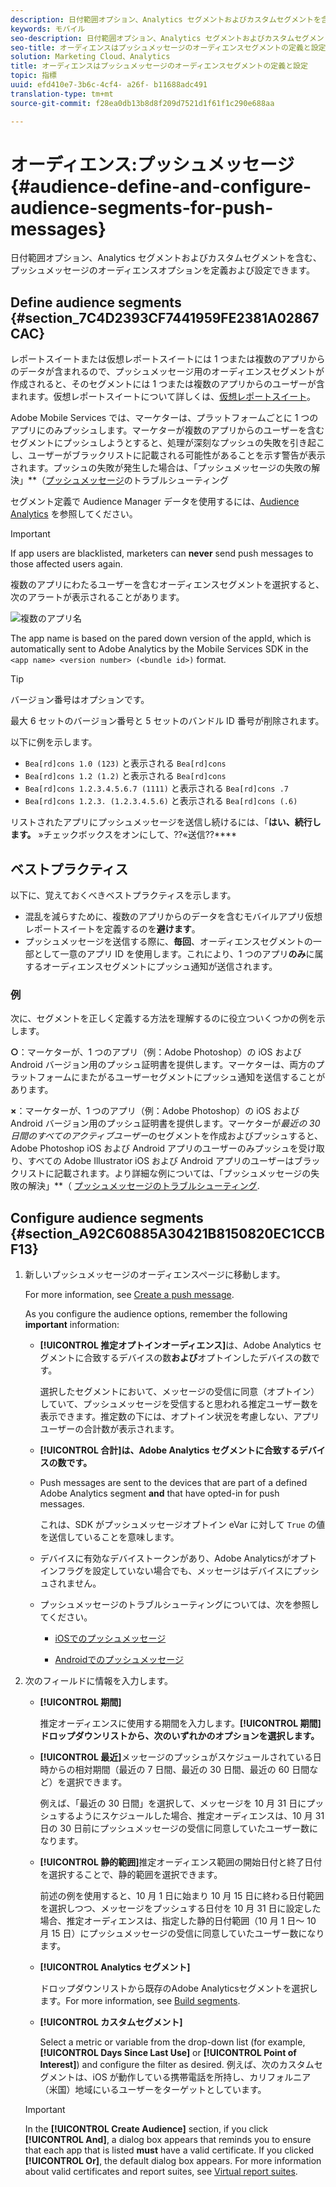 ```yaml
---
description: 日付範囲オプション、Analytics セグメントおよびカスタムセグメントを含む、プッシュメッセージのオーディエンスオプションを定義および設定できます。
keywords: モバイル
seo-description: 日付範囲オプション、Analytics セグメントおよびカスタムセグメントを含む、プッシュメッセージのオーディエンスオプションを定義および設定できます。
seo-title: オーディエンスはプッシュメッセージのオーディエンスセグメントの定義と設定
solution: Marketing Cloud、Analytics
title: オーディエンスはプッシュメッセージのオーディエンスセグメントの定義と設定
topic: 指標
uuid: efd410e7-3b6c-4cf4- a26f- b11688adc491
translation-type: tm+mt
source-git-commit: f28ea0db13b8d8f209d7521d1f61f1c290e688aa

---
```



# オーディエンス:プッシュメッセージ{#audience-define-and-configure-audience-segments-for-push-messages}

日付範囲オプション、Analytics セグメントおよびカスタムセグメントを含む、プッシュメッセージのオーディエンスオプションを定義および設定できます。

## Define audience segments {#section_7C4D2393CF7441959FE2381A02867CAC}

レポートスイートまたは仮想レポートスイートには 1 つまたは複数のアプリからのデータが含まれるので、プッシュメッセージ用のオーディエンスセグメントが作成されると、そのセグメントには 1 つまたは複数のアプリからのユーザーが含まれます。仮想レポートスイートについて詳しくは、[仮想レポートスイート](/help/using/manage-apps/c-mob-vrs.md)。

Adobe Mobile Services では、マーケターは、プラットフォームごとに 1 つのアプリにのみプッシュします。マーケターが複数のアプリからのユーザーを含むセグメントにプッシュしようとすると、処理が深刻なプッシュの失敗を引き起こし、ユーザーがブラックリストに記載される可能性があることを示す警告が表示されます。プッシュの失敗が発生した場合は、「プッシュメッセージの失敗の解決」**（[プッシュメッセージ](/help/using/in-app-messaging/t-create-push-message/c-schedule-push-message.md)のトラブルシューティング

セグメント定義で Audience Manager データを使用するには、[Audience Analytics](https://docs-author-stg.corp.adobe.com/content/help/en/analytics/integration/audience-analytics/mc-audiences-aam.html) を参照してください。

>[!IMPORTANT]
>
>If app users are blacklisted, marketers can **never** send push messages to those affected users again.

複数のアプリにわたるユーザーを含むオーディエンスセグメントを選択すると、次のアラートが表示されることがあります。

![複数のアプリ名](assets/multiple_appname.png)

The app name is based on the pared down version of the appId, which is automatically sent to Adobe Analytics by the Mobile Services SDK in the `<app name> <version number> (<bundle id>)` format.

>[!TIP]
>
>バージョン番号はオプションです。

最大 6 セットのバージョン番号と 5 セットのバンドル ID 番号が削除されます。

以下に例を示します。

* `Bea[rd]cons 1.0 (123)` と表示される `Bea[rd]cons`
* `Bea[rd]cons 1.2 (1.2)` と表示される `Bea[rd]cons`
* `Bea[rd]cons 1.2.3.4.5.6.7 (1111)` と表示される `Bea[rd]cons .7`
* `Bea[rd]cons 1.2.3. (1.2.3.4.5.6)` と表示される `Bea[rd]cons (.6)`

リストされたアプリにプッシュメッセージを送信し続けるには、「**はい、続行します。** »チェックボックスをオンにして、??«送信??****

## ベストプラクティス

以下に、覚えておくべきベストプラクティスを示します。

* 混乱を減らすために、複数のアプリからのデータを含むモバイルアプリ仮想レポートスイートを定義するのを&#x200B;**避けます**。
* プッシュメッセージを送信する際に、**毎回**、オーディエンスセグメントの一部として一意のアプリ ID を使用します。これにより、1 つのアプリ&#x200B;**のみ**&#x200B;に属するオーディエンスセグメントにプッシュ通知が送信されます。

### 例

次に、セグメントを正しく定義する方法を理解するのに役立ついくつかの例を示します。

**○**：マーケターが、1 つのアプリ（例：Adobe Photoshop）の iOS および Android バージョン用のプッシュ証明書を提供します。マーケターは、両方のプラットフォームにまたがるユーザーセグメントにプッシュ通知を送信することがあります。

**×**：マーケターが、1 つのアプリ（例：Adobe Photoshop）の iOS および Android バージョン用のプッシュ証明書を提供します。マーケターが&#x200B;*最近の 30 日間のすべてのアクティブユーザー*&#x200B;のセグメントを作成およびプッシュすると、Adobe Photoshop iOS および Android アプリのユーザーのみプッシュを受け取り、すべての Adobe Illustrator iOS および Android アプリのユーザーはブラックリストに記載されます。より詳細な例については、「プッシュメッセージの失敗の解決」**（ [プッシュメッセージのトラブルシューティング](/help/using/in-app-messaging/t-create-push-message/c-troubleshooting-push-messaging.md).

## Configure audience segments {#section_A92C60885A30421B8150820EC1CCBF13}

1. 新しいプッシュメッセージのオーディエンスページに移動します。

   For more information, see [Create a push message](/help/using/in-app-messaging/t-create-push-message/t-create-push-message.md).

   As you configure the audience options, remember the following **important** information:

   * **[!UICONTROL 推定オプトインオーディエンス]**&#x200B;は、Adobe Analytics セグメントに合致するデバイスの数&#x200B;**および**&#x200B;オプトインしたデバイスの数です。

      選択したセグメントにおいて、メッセージの受信に同意（オプトイン）していて、プッシュメッセージを受信すると思われる推定ユーザー数を表示できます。推定数の下には、オプトイン状況を考慮しない、アプリユーザーの合計数が表示されます。

   * **[!UICONTROL 合計]は、Adobe Analytics セグメントに合致するデバイスの数です。**

   * Push messages are sent to the devices that are part of a defined Adobe Analytics segment **and** that have opted-in for push messages.

      これは、SDK がプッシュメッセージオプトイン eVar に対して `True` の値を送信していることを意味します。

   * デバイスに有効なデバイストークンがあり、Adobe Analyticsがオプトインフラグを設定していない場合でも、メッセージはデバイスにプッシュされません。

   * プッシュメッセージのトラブルシューティングについては、次を参照してください。

      * [iOSでのプッシュメッセージ](https://docs.adobe.com/content/help/en/mobile-services/ios/messaging-ios/push-messaging/push-messaging.html)

      * [Androidでのプッシュメッセージ](https://docs.adobe.com/content/help/en/mobile-services/android/messaging-android/push-messaging/push-messaging.html)

1. 次のフィールドに情報を入力します。

   * **[!UICONTROL 期間]**

      推定オーディエンスに使用する期間を入力します。**[!UICONTROL 期間]ドロップダウンリストから、次のいずれかのオプションを選択します。**

   * **[!UICONTROL 最近]**&#x200B;メッセージのプッシュがスケジュールされている日時からの相対期間（最近の 7 日間、最近の 30 日間、最近の 60 日間など）を選択できます。

      例えば、「最近の 30 日間」を選択して、メッセージを 10 月 31 日にプッシュするようにスケジュールした場合、推定オーディエンスは、10 月 31 日の 30 日前にプッシュメッセージの受信に同意していたユーザー数になります。

   * **[!UICONTROL 静的範囲]**&#x200B;推定オーディエンス範囲の開始日付と終了日付を選択することで、静的範囲を選択できます。

      前述の例を使用すると、10 月 1 日に始まり 10 月 15 日に終わる日付範囲を選択しつつ、メッセージをプッシュする日付を 10 月 31 日に設定した場合、推定オーディエンスは、指定した静的日付範囲（10 月 1 日～ 10 月 15 日）にプッシュメッセージの受信に同意していたユーザー数になります。

   * **[!UICONTROL Analytics セグメント]**

      ドロップダウンリストから既存のAdobe Analyticsセグメントを選択します。For more information, see [Build segments](https://docs.adobe.com/content/help/en/analytics/components/segmentation/segmentation-workflow/seg-build.html).

   * **[!UICONTROL カスタムセグメント]**

      Select a metric or variable from the drop-down list (for example, **[!UICONTROL Days Since Last Use]** or **[!UICONTROL Point of Interest]**) and configure the filter as desired. 例えば、次のカスタムセグメントは、iOS が動作している携帯電話を所持し、カリフォルニア（米国）地域にいるユーザーをターゲットとしています。
   >[!IMPORTANT]
   >
   >In the **[!UICONTROL Create Audience]** section, if you click **[!UICONTROL And]**, a dialog box appears that reminds you to ensure that each app that is listed **must** have a valid certificate. If you clicked **[!UICONTROL Or]**, the default dialog box appears. For more information about valid certificates and report suites, see [Virtual report suites](/help/using/manage-apps/c-mob-vrs.md).
